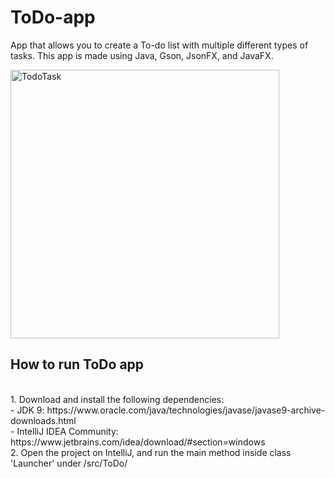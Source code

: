 # ToDo-app
App that allows you to create a To-do list with multiple different types of tasks. This app is made using Java, Gson, JsonFX, and JavaFX.<br>

<img width="430" alt="TodoTask" src="https://user-images.githubusercontent.com/58128571/201043482-5fca1fb1-b78b-497a-a025-0d5211c7403f.png">


## How to run ToDo app
<br>
1. Download and install the following dependencies:<br>
  - JDK 9: https://www.oracle.com/java/technologies/javase/javase9-archive-downloads.html<br>
  - IntelliJ IDEA Community: https://www.jetbrains.com/idea/download/#section=windows
<br>
2. Open the project on IntelliJ, and run the main method inside class 'Launcher' under /src/ToDo/
